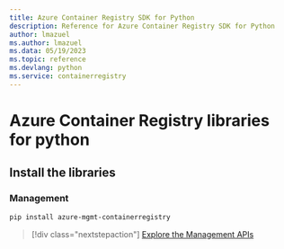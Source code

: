 ```yaml
---
title: Azure Container Registry SDK for Python
description: Reference for Azure Container Registry SDK for Python
author: lmazuel
ms.author: lmazuel
ms.data: 05/19/2023
ms.topic: reference
ms.devlang: python
ms.service: containerregistry
---
```

# Azure Container Registry libraries for python

## Install the libraries


### Management

```bash
pip install azure-mgmt-containerregistry
```
> [!div class="nextstepaction"]
> [Explore the Management APIs](/python/api/overview/azure/containerregistry/management)